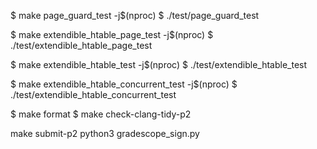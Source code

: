 $ make page_guard_test -j$(nproc)
$ ./test/page_guard_test

$ make extendible_htable_page_test -j$(nproc)
$ ./test/extendible_htable_page_test

$ make extendible_htable_test -j$(nproc)
$ ./test/extendible_htable_test

$ make extendible_htable_concurrent_test -j$(nproc)
$ ./test/extendible_htable_concurrent_test



$ make format
$ make check-clang-tidy-p2


 make submit-p2 
 python3 gradescope_sign.py